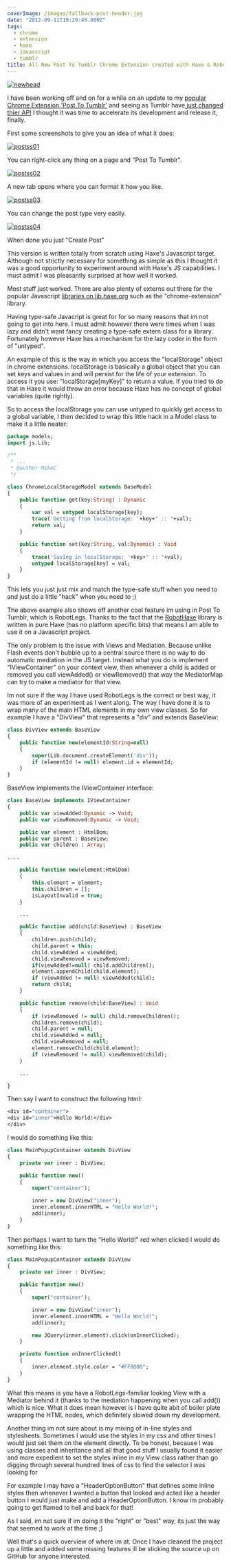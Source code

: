 ```yaml
---
coverImage: /images/fallback-post-header.jpg
date: "2012-09-11T19:29:45.000Z"
tags:
  - chrome
  - extension
  - haxe
  - javascript
  - tumblr
title: All New Post To Tumblr Chrome Extension created with Haxe & Robotlegs
---
```


[![](/wp-content/uploads/2012/09/newhead.jpg "newhead")](/wp-content/uploads/2012/09/newhead.jpg)

I have been working off and on for a while on an update to my [popular Chrome Extension 'Post To Tumblr'](https://chrome.google.com/webstore/detail/dbpicbbcpanckagpdjflgojlknomoiah) and seeing as Tumblr have[ just changed thier API](https://developers.tumblr.com/post/28557510444/welcome-to-the-official-tumblr-developers-blog) I thought it was time to accelerate its development and release it, finally.

<!-- more -->

First some screenshots to give you an idea of what it does:

[![](/wp-content/uploads/2012/09/postss01.jpg "postss01")](/wp-content/uploads/2012/09/postss01.jpg)

You can right-click any thing on a page and "Post To Tumblr".

[![](/wp-content/uploads/2012/09/postss02.jpg "postss02")](/wp-content/uploads/2012/09/postss02.jpg)

A new tab opens where you can format it how you like.

[![](/wp-content/uploads/2012/09/postss03.jpg "postss03")](/wp-content/uploads/2012/09/postss03.jpg)

You can change the post type very easily.

[![](/wp-content/uploads/2012/09/postss04.jpg "postss04")](/wp-content/uploads/2012/09/postss04.jpg)

When done you just "Create Post"

This version is written totally from scratch using Haxe's Javascript target. Although not strictly necessary for something as simple as this I thought it was a good opportunity to experiment around with Haxe's JS capabilities. I must admit I was pleasantly surprised at how well it worked.

Most stuff just worked. There are also plenty of externs out there for the popular Javascript [libraries on lib.haxe.org](https://lib.haxe.org/t/js) such as the "chrome-extension" library.

Having type-safe Javacript is great for for so many reasons that im not going to get into here. I must admit however there were times when I was lazy and didn't want fancy creating a type-safe extern class for a library. Fortunately however Haxe has a mechanism for the lazy coder in the form of "untyped".

An example of this is the way in which you access the "localStorage" object in chrome extensions. localStorage is basically a global object that you can set keys and values in and will persist for the life of your extension. To access it you use: "localStorage[myKey]" to return a value. If you tried to do that in Haxe it would throw an error because Haxe has no concept of global variables (quite rightly).

So to access the localStorage you can use untyped to quickly get access to a global variable, I then decided to wrap this little hack in a Model class to make it a little neater:

```haxe
package models;
import js.Lib;

/**
 * ...
 * @author MikeC
 */

class ChromeLocalStorageModel extends BaseModel
{
	public function get(key:String) : Dynamic
	{
		var val = untyped localStorage[key];
		trace('Getting from localStorage: '+key+" :: "+val);
		return val;
	}

	public function set(key:String, val:Dynamic) : Void
	{
		trace('Saving in localStorage: '+key+" :: "+val);
		untyped localStorage[key] = val;
	}
}

```

This lets you just just mix and match the type-safe stuff when you need to and just do a little "hack" when you need to ;)

The above example also shows off another cool feature im using in Post To Tumblr, which is RobotLegs. Thanks to the fact that the [RobotHaxe](https://github.com/DavidPeek/robothaxe) library is written in pure Haxe (has no platform specific bits) that means I am able to use it on a Javascript project.

The only problem is the issue with Views and Mediation. Because unlike Flash events don't bubble up to a central source there is no way to do automatic mediation in the JS target. Instead what you do is implement "IViewContainer" on your context view, then whenever a child is added or removed you call viewAdded() or viewRemoved() that way the MediatorMap can try to make a mediator for that view.

Im not sure if the way I have used RobotLegs is the correct or best way, it was more of an experiment as I went along. The way I have done it is to wrap many of the main HTML elements in my own view classes. So for example I have a "DivView" that represents a "div" and extends BaseView:

```haxe
class DivView extends BaseView
{
	public function new(elementId:String=null)
	{
		super(Lib.document.createElement('div'));
		if (elementId != null) element.id = elementId;
	}
}

```

BaseView implements the IViewContainer interface:

```haxe
class BaseView implements IViewContainer
{
	public var viewAdded:Dynamic -> Void;
	public var viewRemoved:Dynamic -> Void;

	public var element : HtmlDom;
	public var parent : BaseView;
	public var children : Array;

....

	public function new(element:HtmlDom)
	{
		this.element = element;
		this.children = [];
		isLayoutInvalid = true;
	}

	...

	public function add(child:BaseView) : BaseView
	{
		children.push(child);
		child.parent = this;
		child.viewAdded = viewAdded;
		child.viewRemoved = viewRemoved;
		if(viewAdded!=null) child.addChildren();
		element.appendChild(child.element);
		if (viewAdded != null) viewAdded(child);
		return child;
	}

	public function remove(child:BaseView) : Void
	{
		if (viewRemoved != null) child.removeChildren();
		children.remove(child);
		child.parent = null;
		child.viewAdded = null;
		child.viewRemoved = null;
		element.removeChild(child.element);
		if (viewRemoved != null) viewRemoved(child);
	}

	...

}

```

Then say I want to construct the following html:

```haxe
<div id="container">
<div id="inner">Hello World!</div>
</div>
```

I would do something like this:

```haxe
class MainPopupContainer extends DivView
{
	private var inner : DivView;

	public function new()
	{
		super("container");

		inner = new DivView("inner");
		inner.element.innerHTML = "Hello World!";
		add(inner);
	}
}

```

Then perhaps I want to turn the "Hello World!" red when clicked I would do something like this:

```haxe
class MainPopupContainer extends DivView
{
	private var inner : DivView;

	public function new()
	{
		super("container");

		inner = new DivView("inner");
		inner.element.innerHTML = "Hello World!";
		add(inner);

		new JQuery(inner.element).click(onInnerClicked);
	}

	private function onInnerClicked()
	{
		inner.element.style.color = "#FF0000";
	}
}

```

What this means is you have a RobotLegs-familiar looking View with a Mediator behind it (thanks to the mediation happening when you call add()) which is nice. What it does mean however is I have quite abit of boiler plate wrapping the HTML nodes, which definitely slowed down my development.

Another thing im not sure about is my mixing of in-line styles and stylesheets. Sometimes I would use the styles in my css and other times I would just set them on the element directly. To be honest, because I was using classes and inheritance and all that good stuff I usually found it easier and more expedient to set the styles inline in my View class rather than go digging through several hundred lines of css to find the selector I was looking for

For example I may have a "HeaderOptionButton" that defines some inline styles then whenever I wanted a button that looked and acted like a header button I would just make and add a HeaderOptionButton. I know im probably going to get flamed to hell and back for that!

As I said, im not sure if im doing it the "right" or "best" way, its just the way that seemed to work at the time ;)

Well that's a quick overview of where im at. Once I have cleaned the project up a little and added some missing features ill be sticking the source up on GitHub for anyone interested.

